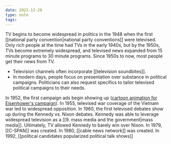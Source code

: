 ```yaml
---
date: 2022-12-29
type: note
tags:
---
```


TV begins to become widespread in politics in the 1948 when the first [[national party convention|national party conventions]] were televised. Only rich people at the time had TVs in the early 1940s, but by the 1950s, TVs become extremely widespread, and televised news expanded from 15 minute programs to 30 minute programs. Since 1950s to now, most people get their news from TV.
- Television channels often incorporate [[television soundbites]].
- In modern days, people focus on presentation over substance in political campaigns. Politicians can also request specifics to tailor televised political campaigns to their needs.

In 1952, the first campaign ads begin showing up ([cartoon animation for Eisenhower's campaign](https://www.youtube.com/watch?v=MEiKg64qJlg)).
In 1955, televised war coverage of the Vietnam war led to widespread opposition.
In 1960, the first televised debates show up during the Kennedy vs. Nixon debates. Kennedy was able to leverage widespread television as a [[9. mass media and the government|mass media]]. Ultimately, TV allowed Kennedy to barely win over Nixon.
In 1979, [[C-SPAN]] was created.
In 1980, [[cable news network]] was created.
In 1992, [[political candidates popularized political talk shows]]

